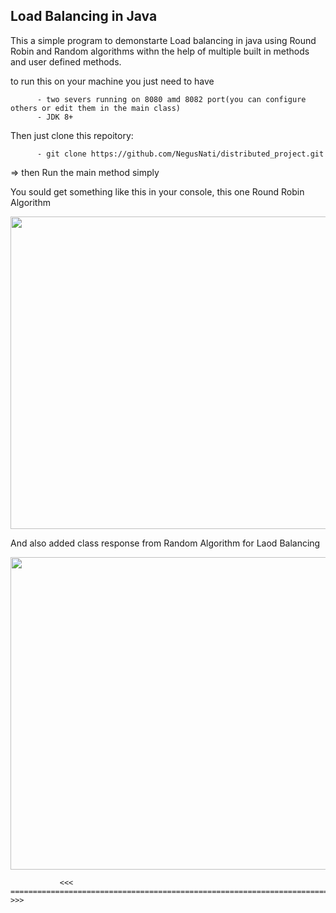 ## Load Balancing in Java

This a simple program to demonstarte Load balancing in java using Round Robin and Random algorithms withn the help of multiple built in methods and user defined methods. 

to run this on your machine you just need to have 

          - two severs running on 8080 amd 8082 port(you can configure others or edit them in the main class)
          - JDK 8+

Then just clone this repoitory: 
          
          - git clone https://github.com/NegusNati/distributed_project.git

=> then Run the main method simply

 You sould get something like this in your console, this one Round Robin Algorithm

<img src="https://user-images.githubusercontent.com/84500378/235253804-61d61bb5-5caf-4554-affe-4a417cdf640a.png" width="1000" height="500">

And also added class response from Random Algorithm for Laod Balancing 

<img src="https://user-images.githubusercontent.com/84500378/236042029-72b19634-702d-4de1-aa1a-8fdba6cea4db.png" width="1000" height="500">

               <<<  ====================================================================================  >>>
